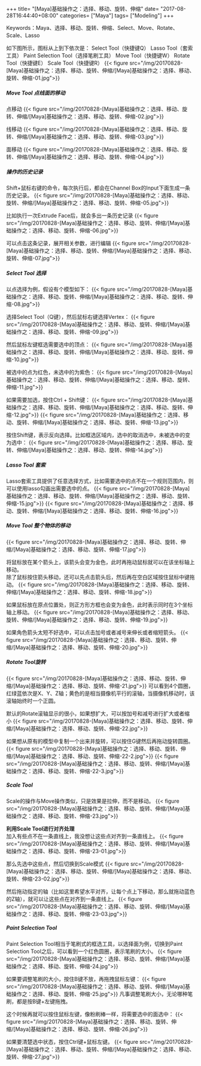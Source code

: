+++
title= "[Maya]基础操作之：选择、移动、旋转、伸缩"
date= "2017-08-28T16:44:40+08:00"
categories= ["Maya"]
tags= ["Modeling"]
+++


Keywords：Maya、选择、移动、旋转、伸缩、Select、Move、Rotate、Scale、Lasso

如下图所示，图标从上到下依次是：
Select Tool（快捷键Q）
Lasso Tool（套索工具）
Paint Selection Tool（选择笔刷工具）
Move Tool（快捷键W）
Rotate Tool（快捷键E）
Scale Tool（快捷键R）
{{< figure src="/img/20170828-[Maya]基础操作之：选择、移动、旋转、伸缩/[Maya]基础操作之：选择、移动、旋转、伸缩-01.jpg">}}


##### Move Tool 点线面的移动
点移动
{{< figure src="/img/20170828-[Maya]基础操作之：选择、移动、旋转、伸缩/[Maya]基础操作之：选择、移动、旋转、伸缩-02.jpg">}}

线移动
{{< figure src="/img/20170828-[Maya]基础操作之：选择、移动、旋转、伸缩/[Maya]基础操作之：选择、移动、旋转、伸缩-03.jpg">}}

面移动
{{< figure src="/img/20170828-[Maya]基础操作之：选择、移动、旋转、伸缩/[Maya]基础操作之：选择、移动、旋转、伸缩-04.jpg">}}

##### 操作的历史记录
Shift+鼠标右键的命令，每次执行后，都会在Channel Box的Input下面生成一条历史记录。
{{< figure src="/img/20170828-[Maya]基础操作之：选择、移动、旋转、伸缩/[Maya]基础操作之：选择、移动、旋转、伸缩-05.jpg">}}

比如执行一次Extrude Face后，就会多出一条历史记录
{{< figure src="/img/20170828-[Maya]基础操作之：选择、移动、旋转、伸缩/[Maya]基础操作之：选择、移动、旋转、伸缩-06.jpg">}}

可以点击这条记录，展开相关参数，进行编辑
{{< figure src="/img/20170828-[Maya]基础操作之：选择、移动、旋转、伸缩/[Maya]基础操作之：选择、移动、旋转、伸缩-07.jpg">}}

##### Select Tool 选择
以点选择为例，假设有个模型如下：
{{< figure src="/img/20170828-[Maya]基础操作之：选择、移动、旋转、伸缩/[Maya]基础操作之：选择、移动、旋转、伸缩-08.jpg">}}

选择Select Tool（Q键），然后鼠标右键选择Vertex：
{{< figure src="/img/20170828-[Maya]基础操作之：选择、移动、旋转、伸缩/[Maya]基础操作之：选择、移动、旋转、伸缩-09.jpg">}}

然后鼠标左键框选需要选中的顶点：
{{< figure src="/img/20170828-[Maya]基础操作之：选择、移动、旋转、伸缩/[Maya]基础操作之：选择、移动、旋转、伸缩-10.jpg">}}

被选中的点为红色，未选中的为紫色：
{{< figure src="/img/20170828-[Maya]基础操作之：选择、移动、旋转、伸缩/[Maya]基础操作之：选择、移动、旋转、伸缩-11.jpg">}}

如果需要加选，按住Ctrl + Shift键：
{{< figure src="/img/20170828-[Maya]基础操作之：选择、移动、旋转、伸缩/[Maya]基础操作之：选择、移动、旋转、伸缩-12.jpg">}}
{{< figure src="/img/20170828-[Maya]基础操作之：选择、移动、旋转、伸缩/[Maya]基础操作之：选择、移动、旋转、伸缩-13.jpg">}}

按住Shift键，表示反向选择。比如框选区域内，选中的取消选中，未被选中的变为选中：
{{< figure src="/img/20170828-[Maya]基础操作之：选择、移动、旋转、伸缩/[Maya]基础操作之：选择、移动、旋转、伸缩-14.jpg">}}

##### Lasso Tool 套索
Lasso套索工具提供了任意选择方式，比如需要选中的点不在一个规则范围内，则可以使用lasso勾画出需要选中的点。
{{< figure src="/img/20170828-[Maya]基础操作之：选择、移动、旋转、伸缩/[Maya]基础操作之：选择、移动、旋转、伸缩-15.jpg">}}
{{< figure src="/img/20170828-[Maya]基础操作之：选择、移动、旋转、伸缩/[Maya]基础操作之：选择、移动、旋转、伸缩-16.jpg">}}

##### Move Tool 整个物体的移动
{{< figure src="/img/20170828-[Maya]基础操作之：选择、移动、旋转、伸缩/[Maya]基础操作之：选择、移动、旋转、伸缩-17.jpg">}}

将鼠标放在某个箭头上，该箭头会变为金色，此时再拖动鼠标就可以在该坐标轴上移动。  
除了鼠标按住箭头移动，还可以先点击箭头后，然后再在空白区域按住鼠标中键拖动。
{{< figure src="/img/20170828-[Maya]基础操作之：选择、移动、旋转、伸缩/[Maya]基础操作之：选择、移动、旋转、伸缩-18.jpg">}}

如果鼠标放在原点位置处，则正方形方框也会变为金色，此时表示同时在3个坐标轴上移动。
{{< figure src="/img/20170828-[Maya]基础操作之：选择、移动、旋转、伸缩/[Maya]基础操作之：选择、移动、旋转、伸缩-19.jpg">}}

如果角色箭头太短不好选中，可以点击加号或者减号来伸长或者缩短箭头。
{{< figure src="/img/20170828-[Maya]基础操作之：选择、移动、旋转、伸缩/[Maya]基础操作之：选择、移动、旋转、伸缩-20.jpg">}}

##### Rotate Tool旋转
{{< figure src="/img/20170828-[Maya]基础操作之：选择、移动、旋转、伸缩/[Maya]基础操作之：选择、移动、旋转、伸缩-21.jpg">}}
可以看到4个圆圈，红绿蓝依次是X、Y、Z轴；黄色的是相当摄像机平行的滚轴，当摄像机移动时，该滚轴始终时一个正圆。

默认的Rotate滚轴显示的很小，如果想扩大，可以按加号和减号进行扩大或者缩小
{{< figure src="/img/20170828-[Maya]基础操作之：选择、移动、旋转、伸缩/[Maya]基础操作之：选择、移动、旋转、伸缩-22.jpg">}}

如果想从原有的模型中复制一个出来并旋转，可以按住G键然后再拖动旋转圆圈。
{{< figure src="/img/20170828-[Maya]基础操作之：选择、移动、旋转、伸缩/[Maya]基础操作之：选择、移动、旋转、伸缩-22-2.jpg">}}
{{< figure src="/img/20170828-[Maya]基础操作之：选择、移动、旋转、伸缩/[Maya]基础操作之：选择、移动、旋转、伸缩-22-3.jpg">}}

##### Scale Tool
Scale的操作与Move操作类似，只是效果是拉伸，而不是移动。
{{< figure src="/img/20170828-[Maya]基础操作之：选择、移动、旋转、伸缩/[Maya]基础操作之：选择、移动、旋转、伸缩-23.jpg">}}

**利用Scale Tool进行对齐处理**  
加入有些点不在一条直线上，我没想让这些点对齐到一条直线上。
{{< figure src="/img/20170828-[Maya]基础操作之：选择、移动、旋转、伸缩/[Maya]基础操作之：选择、移动、旋转、伸缩-23-01.jpg">}}

那么先选中这些点，然后切换到Scale模式
{{< figure src="/img/20170828-[Maya]基础操作之：选择、移动、旋转、伸缩/[Maya]基础操作之：选择、移动、旋转、伸缩-23-02.jpg">}}

然后拖动指定的轴（比如这里希望水平对齐，让每个点上下移动，那么就拖动蓝色的Z轴），就可以让这些点在对齐到一条直线上。
{{< figure src="/img/20170828-[Maya]基础操作之：选择、移动、旋转、伸缩/[Maya]基础操作之：选择、移动、旋转、伸缩-23-03.jpg">}}

##### Paint Selection Tool
Paint Selection Tool相当于笔刷式的框选工具，以选择面为例，切换到Paint Selection Tool之后，可以看到一个红色圆圈，表示笔刷的大小。
{{< figure src="/img/20170828-[Maya]基础操作之：选择、移动、旋转、伸缩/[Maya]基础操作之：选择、移动、旋转、伸缩-24.jpg">}}

如果要调整笔刷的大小，按住B键不放，再拖拽鼠标左键：
{{< figure src="/img/20170828-[Maya]基础操作之：选择、移动、旋转、伸缩/[Maya]基础操作之：选择、移动、旋转、伸缩-25.jpg">}}
凡事调整笔刷大小，无论哪种笔刷，都是按B键+左键拖拽。

这个时候再就可以按住鼠标左键，像粉刷棒一样，将需要选中的面选中：
{{< figure src="/img/20170828-[Maya]基础操作之：选择、移动、旋转、伸缩/[Maya]基础操作之：选择、移动、旋转、伸缩-26.jpg">}}

如果要清楚选中状态，按住Ctrl键+鼠标左键。
{{< figure src="/img/20170828-[Maya]基础操作之：选择、移动、旋转、伸缩/[Maya]基础操作之：选择、移动、旋转、伸缩-27.jpg">}}

